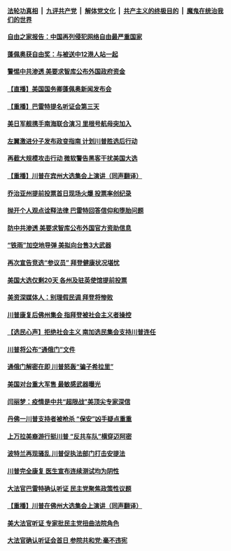 

####  [法轮功真相](../../../../basic/blob/master/README.md?t=10150402) &nbsp;|&nbsp; [九评共产党](../../../../9ping.md/blob/master/README.md?t=10150402) &nbsp;|&nbsp; [解体党文化](../../../../jtdwh.md/blob/master/README.md?t=10150402)  &nbsp;|&nbsp; [共产主义的终极目的](../../../../gczydzjmd.md/blob/master/README.md?t=10150402) &nbsp;|&nbsp; [魔鬼在统治我们的世界](../../../../mgztzwmdsj.md/blob/master/README.md?t=10150402) 

#### [自由之家报告：中国再列侵犯网络自由最严重国家](../pages/prog203/a102963267.md?t=10150402) 

#### [蓬佩奥获自由奖：与被送中12港人站一起](../pages/prog203/a102963190.md?t=10150402) 

#### [警惕中共渗透 美要求智库公布外国政府资金](../pages/prog203/a102963145.md?t=10150402) 

#### [【直播】美国国务卿蓬佩奥新闻发布会](../pages/prog203/a102963154.md?t=10150402) 

#### [【重播】巴雷特提名听证会第三天](../pages/prog203/a102962857.md?t=10150402) 

#### [美日军舰携手南海联合演习 里根号航母突加入](../pages/prog203/a102962772.md?t=10150402) 

#### [左翼激进分子发布政变指南 计划川普胜选后行动](../pages/prog203/a102962398.md?t=10150402) 

#### [再截大规模攻击行动 微软警告黑客干扰美国大选](../pages/prog203/a102962607.md?t=10150402) 

#### [【重播】川普在宾州大选集会上演讲（同声翻译）](../pages/prog203/a102962683.md?t=10150402) 

#### [乔治亚州提前投票首日现场火爆 投票率创纪录](../pages/prog203/a102962406.md?t=10150402) 

#### [抛开个人观点诠释法律 巴雷特回答信仰和堕胎问题](../pages/prog203/a102962526.md?t=10150402) 

#### [防中共渗透 美要求智库公布外国官方资助信息](../pages/prog203/a102962574.md?t=10150402) 

#### [“铁雨”加空地导弹 美拟向台售3大武器](../pages/prog203/a102962611.md?t=10150402) 

#### [再次宣告竞选“参议员” 拜登健康状况堪忧](../pages/prog203/a102962402.md?t=10150402) 

#### [美国大选仅剩20天 各州及驻英使馆提前投票](../pages/prog203/a102962470.md?t=10150402) 

#### [美资深媒体人：别理假民调 拜登将惨败](../pages/prog203/a102961996.md?t=10150402) 

#### [川普康复后佛州集会 指拜登被社会主义者操控](../pages/prog203/a102962452.md?t=10150402) 

#### [【选民心声】拒绝社会主义 南加选民集会支持川普连任](../pages/prog203/a102962422.md?t=10150402) 

#### [川普将公布“通俄门”文件](../pages/prog203/a102962420.md?t=10150402) 

#### [通俄门解密在即 川普怒轰“骗子希拉里”](../pages/prog203/a102962148.md?t=10150402) 

#### [美国对台重大军售 最敏感武器曝光](../pages/prog203/a102962040.md?t=10150402) 

#### [闫丽梦：疫情是中共“超限战”美顶尖专家深信](../pages/prog203/a102962023.md?t=10150402) 

#### [丹佛一川普支持者被枪杀 “保安”凶手疑点重重](../pages/prog203/a102961591.md?t=10150402) 

#### [上万拉美裔游行挺川普 “反共车队”横穿迈阿密](../pages/prog203/a102961587.md?t=10150402) 

#### [波特兰再现骚乱 川普促执法部门打击安提法](../pages/prog203/a102961884.md?t=10150402) 

#### [川普完全康复 医生宣布连续测试均为阴性](../pages/prog203/a102961878.md?t=10150402) 

#### [大法官巴雷特确认听证 民主党聚焦政策性议题](../pages/prog203/a102961858.md?t=10150402) 

#### [【重播】川普在佛州大选集会上演讲（同声翻译）](../pages/prog203/a102961848.md?t=10150402) 

#### [美大法官听证 专家批民主党扭曲法院角色](../pages/prog203/a102961856.md?t=10150402) 

#### [大法官确认听证会首日 参院共和党:毫不违宪](../pages/prog203/a102961712.md?t=10150402) 

